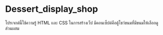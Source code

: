 # Dessert_display_shop
โปรเจกต์นี้ใช้ความรู้ HTML เเละ CSS ในการสร้างเว็ป
มีคอนเซ็ปต์คือตู้โชว์ขนมที่มีขนมให้เลือกดูส่วนผสม
